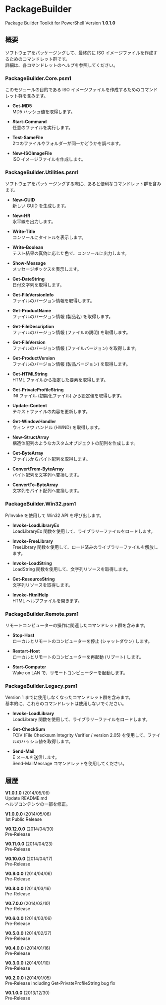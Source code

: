 PackageBuilder
==============

Package Builder Toolkit for PowerShell Version **1.0.1.0**

概要
----
ソフトウェアをパッケージングして、最終的に ISO イメージファイルを作成するためのコマンドレット群です。  
詳細は、各コマンドレットのヘルプを参照してください。


### PackageBuilder.Core.psm1
このモジュールの目的である ISO イメージファイルを作成するためのコマンドレット群を含みます。

* **Get-MD5**  
MD5 ハッシュ値を取得します。  

* **Start-Command**  
任意のファイルを実行します。  

* **Test-SameFile**  
2つのファイルやフォルダーが同一かどうかを調べます。  

* **New-ISOImageFile**  
ISO イメージファイルを作成します。   
  
  
### PackageBuilder.Utilities.psm1
ソフトウェアをパッケージングする際に、あると便利なコマンドレット群を含みます。

* **New-GUID**  
新しい GUID を生成します。  

* **New-HR**  
水平線を出力します。  

* **Write-Title**  
コンソールにタイトルを表示します。  

* **Write-Boolean**  
テスト結果の真偽に応じた色で、コンソールに出力します。  

* **Show-Message**  
メッセージボックスを表示します。  

* **Get-DateString**  
日付文字列を取得します。  

* **Get-FileVersionInfo**  
ファイルのバージョン情報を取得します。  

* **Get-ProductName**  
ファイルのバージョン情報 (製品名) を取得します。  

* **Get-FileDescription**  
ファイルのバージョン情報 (ファイルの説明) を取得します。  

* **Get-FileVersion**  
ファイルのバージョン情報 (ファイルバージョン) を取得します。  

* **Get-ProductVersion**  
ファイルのバージョン情報 (製品バージョン) を取得します。  

* **Get-HTMLString**  
HTML ファイルから指定した要素を取得します。  

* **Get-PrivateProfileString**  
INI ファイル (初期化ファイル) から設定値を取得します。  

* **Update-Content**  
テキストファイルの内容を更新します。  

* **Get-WindowHandler**  
ウィンドウ ハンドル (HWND) を取得します。  

* **New-StructArray**  
構造体配列のようなカスタムオブジェクトの配列を作成します。  

* **Get-ByteArray**  
ファイルからバイト配列を取得します。  

* **ConvertFrom-ByteArray**  
バイト配列を文字列へ変換します。  

* **ConvertTo-ByteArray**  
文字列をバイト配列へ変換します。  


### PackageBuilder.Win32.psm1
P/Invoke を使用して Win32 API を呼び出します。

* **Invoke-LoadLibraryEx**  
LoadLibraryEx 関数を使用して、ライブラリーファイルをロードします。  

* **Invoke-FreeLibrary**  
FreeLibrary 関数を使用して、ロード済みのライブラリーファイルを解放します。  

* **Invoke-LoadString**  
LoadString 関数を使用して、文字列リソースを取得します。  

* **Get-ResourceString**  
文字列リソースを取得します。  

* **Invoke-HtmlHelp**  
HTML ヘルプファイルを開きます。  


### PackageBuilder.Remote.psm1
リモートコンピューターの操作に関連したコマンドレット群を含みます。

* **Stop-Host**  
ローカルとリモートのコンピューターを停止 (シャットダウン) します。  

* **Restart-Host**  
ローカルとリモートのコンピューターを再起動 (リブート) します。  

* **Start-Computer**  
Wake on LAN で、リモートコンピューターを起動します。


### PackageBuilder.Legacy.psm1
Version 1 までに使用しなくなったコマンドレット群を含みます。  
基本的に、これらのコマンドレットは使用しないでください。

* **Invoke-LoadLibrary**  
LoadLibrary 関数を使用して、ライブラリーファイルをロードします。  

* **Get-CheckSum**  
FCIV (File Checksum Integrity Verifier / version 2.05) を使用して、ファイルのハッシュ値を取得します。  

* **Send-Mail**  
E メールを送信します。  
Send-MailMessage コマンドレットを使用してください。


履歴
----

**V1.0.1.0** (2014/05/06)  
Update README.md  
ヘルプコンテンツの一部を修正。

**V1.0.0.0** (2014/05/06)  
1st Public Release

**V0.12.0.0** (2014/04/30)  
Pre-Release

**V0.11.0.0** (2014/04/23)  
Pre-Release

**V0.10.0.0** (2014/04/17)  
Pre-Release

**V0.9.0.0** (2014/04/06)  
Pre-Release

**V0.8.0.0** (2014/03/16)  
Pre-Release

**V0.7.0.0** (2014/03/10)  
Pre-Release

**V0.6.0.0** (2014/03/06)  
Pre-Release

**V0.5.0.0** (2014/02/27)  
Pre-Release

**V0.4.0.0** (2014/01/16)  
Pre-Release

**V0.3.0.0** (2014/01/10)  
Pre-Release

**V0.2.0.0** (2014/01/05)  
Pre-Release including Get-PrivateProfileString bug fix

**V0.1.0.0** (2013/12/30)  
Pre-Release
